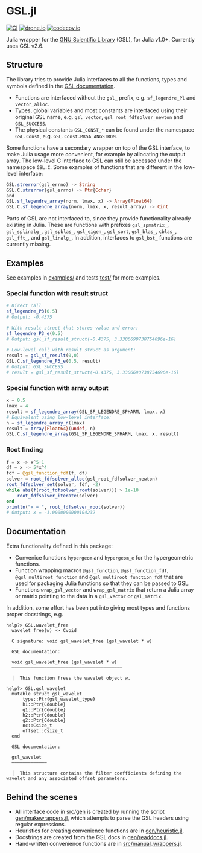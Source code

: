 GSL.jl
======

[![CI](https://github.com/JuliaMath/GSL.jl/workflows/CI/badge.svg?branch=master)](https://github.com/JuliaMath/GSL.jl/actions?query=workflow%3ACI+branch%3Amaster)
[![drone.io](https://cloud.drone.io/api/badges/JuliaMath/GSL.jl/status.svg?ref=refs/heads/master)](https://cloud.drone.io/JuliaMath/GSL.jl)
[![codecov.io](http://codecov.io/github/JuliaMath/GSL.jl/coverage.svg?branch=master)](http://codecov.io/github/JuliaMath/GSL.jl?branch=master)

Julia wrapper for the [GNU Scientific
Library](https://www.gnu.org/software/gsl/doc/html/index.html) (GSL), for Julia v1.0+.
Currently uses GSL v2.6.

## Structure

The library tries to provide Julia interfaces to all the functions, types and symbols
defined in the [GSL
documentation](https://www.gnu.org/software/gsl/doc/html/index.html). 

- Functions are interfaced without the `gsl_` prefix, e.g. `sf_legendre_Pl` and `vector_alloc`.
- Types, global variables and most constants are interfaced using their original GSL name, e.g. `gsl_vector`, `gsl_root_fdfsolver_newton` and `GSL_SUCCESS`.
- The physical constants `GSL_CONST_*` can be found under the namespace `GSL.Const`, e.g. `GSL.Const.MKSA_ANGSTROM`.


Some functions have a secondary wrapper on top of the GSL interface, to make Julia usage more convenient, for example by allocating the output array. The low-level C interface to GSL can still be accessed under the namespace `GSL.C`. Some examples of functions that are different in the low-level interface:
```julia
GSL.strerror(gsl_errno) -> String
GSL.C.strerror(gsl_errno) -> Ptr{Cchar}
and
GSL.sf_legendre_array(norm, lmax, x) -> Array{Float64}
GSL.C.sf_legendre_array(norm, lmax, x, result_array) -> Cint
```

Parts of GSL are not interfaced to, since they provide functionality already existing in
Julia. These are functions with prefixes `gsl_spmatrix_`, `gsl_splinalg_`, `gsl_spblas_`,
`gsl_eigen_`, `gsl_sort`, `gsl_blas_`,
`cblas_`, `gsl_fft_`, and `gsl_linalg_`.
In addition, interfaces to `gsl_bst_` functions are currently missing.

## Examples

See examples in [examples/](examples/) and tests [test/](test/) for more examples.

### Special function with result struct
```julia
# Direct call
sf_legendre_P3(0.5)
# Output: -0.4375

# With result struct that stores value and error:
sf_legendre_P3_e(0.5)
# Output: gsl_sf_result_struct(-0.4375, 3.3306690738754696e-16)

# Low-level call with result struct as argument:
result = gsl_sf_result(0,0)
GSL.C.sf_legendre_P3_e(0.5, result)
# Output: GSL_SUCCESS
# result = gsl_sf_result_struct(-0.4375, 3.3306690738754696e-16)
```

### Special function with array output
```julia
x = 0.5
lmax = 4
result = sf_legendre_array(GSL_SF_LEGENDRE_SPHARM, lmax, x)
# Equivalent using low-level interface:
n = sf_legendre_array_n(lmax)
result = Array{Float64}(undef, n)
GSL.C.sf_legendre_array(GSL_SF_LEGENDRE_SPHARM, lmax, x, result)

```

### Root finding
```julia
f = x -> x^5+1
df = x -> 5*x^4
fdf = @gsl_function_fdf(f, df)
solver = root_fdfsolver_alloc(gsl_root_fdfsolver_newton)
root_fdfsolver_set(solver, fdf, -2)
while abs(f(root_fdfsolver_root(solver))) > 1e-10
    root_fdfsolver_iterate(solver)
end
println("x = ", root_fdfsolver_root(solver))
# Output: x = -1.0000000000104232
```

## Documentation

Extra functionality defined in this package:

* Convenice functions `hypergeom` and `hypergeom_e` for the hypergeometric functions.
* Function wrapping macros `@gsl_function`, `@gsl_function_fdf`, `@gsl_multiroot_function` and `@gsl_multiroot_function_fdf` that are used for packaging Julia functions so that they can be passed to GSL.
* Functions `wrap_gsl_vector` and `wrap_gsl_matrix` that return a Julia array or matrix pointing to the data in a `gsl_vector` or `gsl_matrix`.

In addition, some effort has been put into giving most types and functions proper docstrings, e.g.

```
help?> GSL.wavelet_free
  wavelet_free(w) -> Cvoid

  C signature: void gsl_wavelet_free (gsl_wavelet * w)

  GSL documentation:

  void gsl_wavelet_free (gsl_wavelet * w)
  –––––––––––––––––––––––––––––––––––––––––

  │  This function frees the wavelet object w.
```
```
help?> GSL.gsl_wavelet
  mutable struct gsl_wavelet
      type::Ptr{gsl_wavelet_type}
      h1::Ptr{Cdouble}
      g1::Ptr{Cdouble}
      h2::Ptr{Cdouble}
      g2::Ptr{Cdouble}
      nc::Csize_t
      offset::Csize_t
  end

  GSL documentation:

  gsl_wavelet
  –––––––––––––

  │  This structure contains the filter coefficients defining the wavelet and any associated offset parameters.
```


## Behind the scenes

* All interface code in [src/gen](src/gen) is created by running the script
  [gen/makewrappers.jl](gen/makewrappers.jl), which attempts to parse the GSL headers
  using regular expressions.
* Heuristics for creating convenience functions are in
  [gen/heuristic.jl](gen/heuristic.jl).
* Docstrings are created from the GSL docs in [gen/readdocs.jl](gen/readdocs.jl).
* Hand-written convenience functions are in [src/manual_wrappers.jl](src/manual_wrappers.jl).

